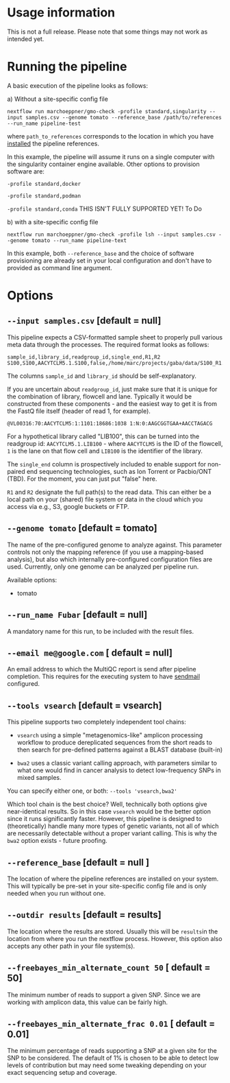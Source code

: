 # Usage information

This is not a full release. Please note that some things may not work as intended yet. 

# Running the pipeline

A basic execution of the pipeline looks as follows:

a) Without a site-specific config file

```
nextflow run marchoeppner/gmo-check -profile standard,singularity --input samples.csv --genome tomato --reference_base /path/to/references --run_name pipeline-test
```
where `path_to_references` corresponds to the location in which you have [installed](installation.md) the pipeline references. 

In this example, the pipeline will assume it runs on a single computer with the singularity container engine available. Other options to provision software are:

`-profile standard,docker` 

`-profile standard,podman` 

`-profile standard,conda` THIS ISN'T FULLY SUPPORTED YET! To Do

b) with a site-specific config file

```
nextflow run marchoeppner/gmo-check -profile lsh --input samples.csv --genome tomato --run_name pipeline-text
```

In this example, both `--reference_base` and the choice of software provisioning are already set in your local configuration and don't have to provided as command line argument. 

# Options

## `--input samples.csv` [default = null]

This pipeline expects a CSV-formatted sample sheet to properly pull various meta data through the processes. The required format looks as follows:

```
sample_id,library_id,readgroup_id,single_end,R1,R2
S100,S100,AACYTCLM5.1.S100,false,/home/marc/projects/gaba/data/S100_R1.fastq.gz,/home/marc/projects/gaba/data/S100_R2.fastq.gz
```
The columns `sample_id` and `library_id` should be self-explanatory. 

If you are uncertain about `readgroup_id`, just make sure that it is unique for the combination of library, flowcell and lane. Typically it would be constructed from these components - and the easiest way to get it is from the FastQ file itself (header of read 1, for example).

```
@VL00316:70:AACYTCLM5:1:1101:18686:1038 1:N:0:AAGCGGTGAA+AACCTAGACG
```
For a hypothetical library called "LIB100", this  can be turned into the readgroup id: `AACYTCLM5.1.LIB100` - where `AACYTCLM5` is the ID of the flowcell, `1` is the lane on that flow cell and `LIB100` is the identifier of the library. 

The `single_end` column is prospectively included to enable support for non-paired end sequencing technologies, such as Ion Torrent or Pacbio/ONT (TBD). For the moment, you can just put "false" here. 

`R1` and `R2` designate the full path(s) to the read data. This can either be a local path on your (shared) file system or data in the cloud which you access via e.g., S3, google buckets or FTP. 

## `--genome tomato` [default = tomato]

The name of the pre-configured genome to analyze against. This parameter controls not only the mapping reference (if you use a mapping-based analysis), but also which internally pre-configured configuration files are used. Currently, only one genome can be analyzed per pipeline run. 

Available options:

- tomato

## `--run_name Fubar` [default = null]

A mandatory name for this run, to be included with the result files. 

## `--email me@google.com` [ default = null]

An email address to which the MultiQC report is send after pipeline completion. This requires for the executing system to have [sendmail](https://rimuhosting.com/support/settingupemail.jsp?mta=sendmail) configured. 

## `--tools vsearch` [default = vsearch]

This pipeline supports two completely independent tool chains:

- `vsearch` using a simple "metagenomics-like" amplicon processing workflow to produce dereplicated sequences from the short reads to then search for pre-defined patterns against a BLAST database (built-in)

- `bwa2` uses a classic variant calling approach, with parameters similar to what one would find in cancer analysis to detect low-frequency SNPs in mixed samples. 

You can specify either one, or both: `--tools 'vsearch,bwa2'` 

Which tool chain is the best choice? Well, technically both options give near-identical results. So in this case `vsearch` would be the better option since it runs significantly faster. However, this pipeline is designed to (theoretically) handle many more types of genetic variants, not all of which are necessarily detectable without a proper variant calling. This is why the `bwa2` option exists - future proofing. 

## `--reference_base` [default = null ]

The location of where the pipeline references are installed on your system. This will typically be pre-set in your site-specific config file and is only needed when you run without one. 

## `--outdir results` [default = results]

The location where the results are stored. Usually this will be `results`in the location from where you run the nextflow process. However, this option also accepts any other path in your file system(s). 

## `--freebayes_min_alternate_count 50` [ default = 50]
The minimum number of reads to support a given SNP. Since we are working with amplicon data, this value can be fairly high. 

## `--freebayes_min_alternate_frac 0.01` [ default = 0.01]
The minimum percentage of reads supporting a SNP at a given site for the SNP to be considered. The default of 1% is chosen to be able to detect low levels of contribution but may need some tweaking depending on your exact sequencing setup and coverage. 